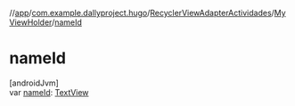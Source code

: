 //[app](../../../../index.md)/[com.example.dallyproject.hugo](../../index.md)/[RecyclerViewAdapterActividades](../index.md)/[MyViewHolder](index.md)/[nameId](name-id.md)

# nameId

[androidJvm]\
var [nameId](name-id.md): [TextView](https://developer.android.com/reference/kotlin/android/widget/TextView.html)
